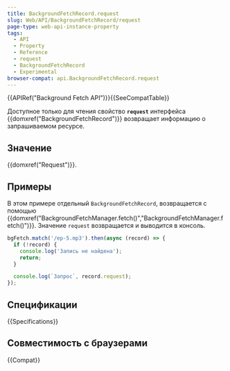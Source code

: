 ```yaml
---
title: BackgroundFetchRecord.request
slug: Web/API/BackgroundFetchRecord/request
page-type: web-api-instance-property
tags:
  - API
  - Property
  - Reference
  - request
  - BackgroundFetchRecord
  - Experimental
browser-compat: api.BackgroundFetchRecord.request
---
```

{{APIRef("Background Fetch API")}}{{SeeCompatTable}}

Доступное только для чтения свойство **`request`** интерфейса {{domxref("BackgroundFetchRecord")}} возвращает информацию о запрашиваемом ресурсе.

## Значение

{{domxref("Request")}}.

## Примеры

В этом примере отдельный `BackgroundFetchRecord`, возвращается с помощью {{domxref("BackgroundFetchManager.fetch()","BackgroundFetchManager.fetch()")}}. Значение `request` возвращается и выводится в консоль.

```js
bgFetch.match('/ep-5.mp3').then(async (record) => {
  if (!record) {
    console.log('Запись не найдена');
    return;
  }

  console.log(`Запрос`, record.request);
});
```

## Спецификации

{{Specifications}}

## Совместимость с браузерами

{{Compat}}
